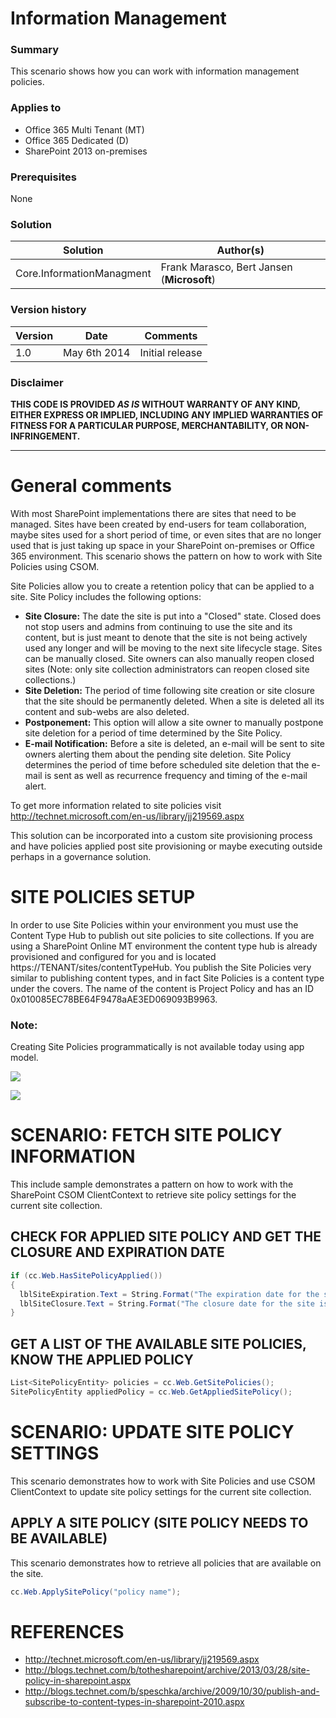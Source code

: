 # Information Management #

### Summary ###
This scenario shows how you can work with information management policies.

### Applies to ###
-  Office 365 Multi Tenant (MT)
-  Office 365 Dedicated (D)
-  SharePoint 2013 on-premises

### Prerequisites ###
None

### Solution ###
Solution | Author(s)
---------|----------
Core.InformationManagment | Frank Marasco, Bert Jansen (**Microsoft**)

### Version history ###
Version  | Date | Comments
---------| -----| --------
1.0  | May 6th 2014 | Initial release

### Disclaimer ###
**THIS CODE IS PROVIDED *AS IS* WITHOUT WARRANTY OF ANY KIND, EITHER EXPRESS OR IMPLIED, INCLUDING ANY IMPLIED WARRANTIES OF FITNESS FOR A PARTICULAR PURPOSE, MERCHANTABILITY, OR NON-INFRINGEMENT.**


----------

# General comments #
With most SharePoint implementations there are sites that need to be managed. Sites have been created by end-users for team collaboration, maybe sites used for a short period of time, or even sites that are no longer used that is just taking up space in your SharePoint on-premises or Office 365 environment. This scenario shows the pattern on how to work with Site Policies using CSOM. 

Site Policies allow you to create a retention policy that can be applied to a site. Site Policy includes the following options:
-  **Site Closure:** The date the site is put into a "Closed" state. Closed does not stop users and admins from continuing to use the site and its content, but is just meant to denote that the site is not being actively used any longer and will be moving to the next site lifecycle stage. Sites can be manually closed. Site owners can also manually reopen closed sites (Note: only site collection administrators can reopen closed site collections.)
-  **Site Deletion:** The period of time following site creation or site closure that the site should be permanently deleted. When a site is deleted all its content and sub-webs are also deleted.
-  **Postponement:** This option will allow a site owner to manually postpone site deletion for a period of time determined by the Site Policy.
-  **E-mail Notification:** Before a site is deleted, an e-mail will be sent to site owners alerting them about the pending site deletion. Site Policy determines the period of time before scheduled site deletion that the e-mail is sent as well as recurrence frequency and timing of the e-mail alert.

To get more information related to site policies visit http://technet.microsoft.com/en-us/library/jj219569.aspx

This solution can be incorporated into a custom site provisioning process and have policies applied post site provisioning or maybe executing outside perhaps in a governance solution.

# SITE POLICIES SETUP #
In order to use Site Policies within your environment you must use the Content Type Hub to publish out site policies to site collections. If you are using a SharePoint Online MT environment the content type hub is already provisioned and configured for you and is located https://TENANT/sites/contentTypeHub. You publish the Site Policies very similar to publishing content types, and in fact Site Policies is a content type under the covers. The name of the content is Project Policy and has an ID 0x010085EC78BE64F9478aAE3ED069093B9963.

### Note: ###
Creating Site Policies programmatically is not available today using app model. 

![](http://i.imgur.com/njiTUNy.png)

![](http://i.imgur.com/DeMfdG5.png)

# SCENARIO: FETCH SITE POLICY INFORMATION #
This include sample demonstrates a pattern on how to work with the SharePoint CSOM ClientContext to retrieve site policy settings for the current site collection.

## CHECK FOR APPLIED SITE POLICY AND GET THE CLOSURE AND EXPIRATION DATE ##

```C#
if (cc.Web.HasSitePolicyApplied())
{
  lblSiteExpiration.Text = String.Format("The expiration date for the site is {0}", cc.Web.GetSiteExpirationDate());
  lblSiteClosure.Text = String.Format("The closure date for the site is {0}", cc.Web.GetSiteCloseDate());
}
```

## GET A LIST OF THE AVAILABLE SITE POLICIES, KNOW THE APPLIED POLICY ##

```C#
List<SitePolicyEntity> policies = cc.Web.GetSitePolicies();
SitePolicyEntity appliedPolicy = cc.Web.GetAppliedSitePolicy();
```

# SCENARIO: UPDATE SITE POLICY SETTINGS #
This scenario demonstrates how to work with Site Policies and use CSOM ClientContext to update site policy settings for the current site collection.

## APPLY A SITE POLICY (SITE POLICY NEEDS TO BE AVAILABLE) ##
This scenario demonstrates how to retrieve all policies that are available on the site.

```C#
cc.Web.ApplySitePolicy("policy name");
```

# REFERENCES #
-  http://technet.microsoft.com/en-us/library/jj219569.aspx
-  http://blogs.technet.com/b/tothesharepoint/archive/2013/03/28/site-policy-in-sharepoint.aspx
-  http://blogs.technet.com/b/speschka/archive/2009/10/30/publish-and-subscribe-to-content-types-in-sharepoint-2010.aspx


